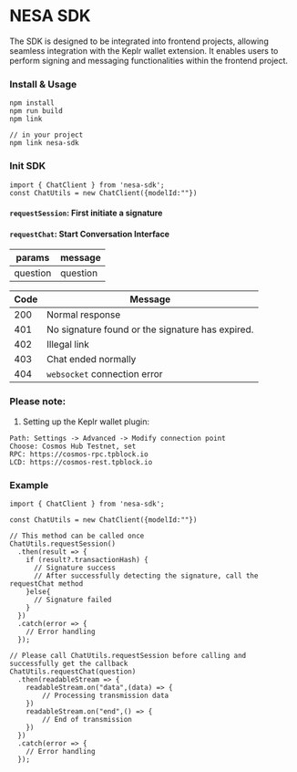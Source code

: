 # NESA SDK

The SDK is designed to be integrated into frontend projects, allowing seamless integration with the Keplr wallet extension. It enables users to perform signing and messaging functionalities within the frontend project.

### Install & Usage

```
npm install
npm run build
npm link
```

```
// in your project
npm link nesa-sdk
```

### Init SDK

```
import { ChatClient } from 'nesa-sdk';
const ChatUtils = new ChatClient({modelId:""})
```

#### `requestSession`: First initiate a signature

#### `requestChat`: Start Conversation Interface

| params   | message  |
| -------- | -------- |
| question | question |

| Code | Message                                          |
| ---- | ------------------------------------------------ |
| 200  | Normal response                                  |
| 401  | No signature found or the signature has expired. |
| 402  | Illegal link                                     |
| 403  | Chat ended normally                              |
| 404  | `websocket` connection error                     |

### Please note:

1. Setting up the Keplr wallet plugin:

```
Path: Settings -> Advanced -> Modify connection point
Choose: Cosmos Hub Testnet, set
RPC: https://cosmos-rpc.tpblock.io
LCD: https://cosmos-rest.tpblock.io

```

### Example

```
import { ChatClient } from 'nesa-sdk';

const ChatUtils = new ChatClient({modelId:""})

// This method can be called once
ChatUtils.requestSession()
  .then(result => {
    if (result?.transactionHash) {
      // Signature success
      // After successfully detecting the signature, call the requestChat method
    }else{
      // Signature failed
    }
  })
  .catch(error => {
    // Error handling
  });

// Please call ChatUtils.requestSession before calling and successfully get the callback
ChatUtils.requestChat(question)
  .then(readableStream => {
    readableStream.on("data",(data) => {
        // Processing transmission data
    })
    readableStream.on("end",() => {
        // End of transmission
    })
  })
  .catch(error => {
    // Error handling
  });
```
